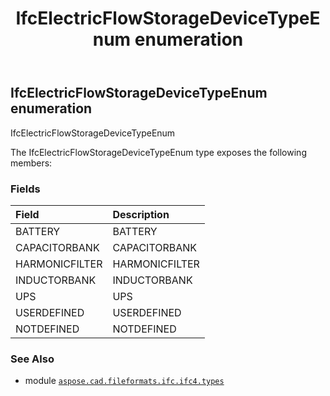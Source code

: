 ﻿---
title: IfcElectricFlowStorageDeviceTypeEnum enumeration
second_title: Aspose.CAD for Python via .NET API References
description: 
type: docs
weight: 2630
url: /aspose.cad.fileformats.ifc.ifc4.types/ifcelectricflowstoragedevicetypeenum/
is_root: false
---

## IfcElectricFlowStorageDeviceTypeEnum enumeration

IfcElectricFlowStorageDeviceTypeEnum



The IfcElectricFlowStorageDeviceTypeEnum type exposes the following members:

### Fields
| Field | Description |
| :- | :- |
| BATTERY | BATTERY |
| CAPACITORBANK | CAPACITORBANK |
| HARMONICFILTER | HARMONICFILTER |
| INDUCTORBANK | INDUCTORBANK |
| UPS | UPS |
| USERDEFINED | USERDEFINED |
| NOTDEFINED | NOTDEFINED |



### See Also
* module [`aspose.cad.fileformats.ifc.ifc4.types`](..)

